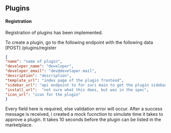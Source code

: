 
## Plugins

#### Registration
Registration of plugins has been implemented.

To create a plugin, go to the following endpoint with the following data
 [POST] /plugins/register

```json
{
"name": "name of plugin",
"developer_name": "developer",
"developer_email": "dev@developer.mail",
"description": "description",
"template_url": "index page of the plugin frontend",
"sidebar_url": "api endpoint to for zuri main to get the plugin sidebar details",
"install_url":  "not sure what this does, but was in the spec",
"icon_url": "icon for the plugin"
}

```
Every field here is required, else validation error will occur.
After a success message is received, i created a mock fucnction to simulate time it takes to approve a plugin. It takes 10 seconds before the plugin can be listed in the marketplace.

